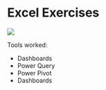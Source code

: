 # Excel Exercises
![](https://img.shields.io/badge/Microsoft_Excel-217346?style=for-the-badge&logo=microsoft-excel&logoColor=white)

Tools worked:
- Dashboards
- Power Query
- Power Pivot
- Dashboards
